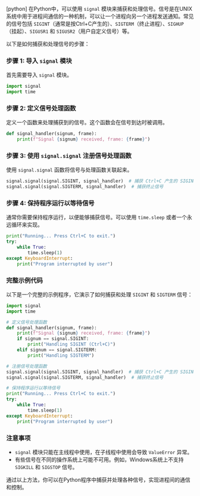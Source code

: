[python] 在Python中，可以使用 `signal` 模块来捕获和处理信号。信号是在UNIX系统中用于进程间通信的一种机制，可以让一个进程向另一个进程发送通知。常见的信号包括 `SIGINT`（通常是按Ctrl+C产生的）、`SIGTERM`（终止进程）、`SIGHUP`（挂起）、`SIGUSR1` 和 `SIGUSR2`（用户自定义信号）等。

以下是如何捕获和处理信号的步骤：

### 步骤 1: 导入 `signal` 模块
首先需要导入 `signal` 模块。
```python
import signal
import time
```

### 步骤 2: 定义信号处理函数
定义一个函数来处理捕获到的信号。这个函数会在信号到达时被调用。
```python
def signal_handler(signum, frame):
    print(f"Signal {signum} received, frame: {frame}")
```

### 步骤 3: 使用 `signal.signal` 注册信号处理函数
使用 `signal.signal` 函数将信号与处理函数关联起来。
```python
signal.signal(signal.SIGINT, signal_handler)  # 捕获 Ctrl+C 产生的 SIGINT 信号
signal.signal(signal.SIGTERM, signal_handler)  # 捕获终止信号
```

### 步骤 4: 保持程序运行以等待信号
通常你需要保持程序运行，以便能够捕获信号。可以使用 `time.sleep` 或者一个永远循环来实现。
```python
print("Running... Press Ctrl+C to exit.")
try:
    while True:
        time.sleep(1)
except KeyboardInterrupt:
    print("Program interrupted by user")
```

### 完整示例代码
以下是一个完整的示例程序，它演示了如何捕获和处理 `SIGINT` 和 `SIGTERM` 信号：
```python
import signal
import time

# 定义信号处理函数
def signal_handler(signum, frame):
    print(f"Signal {signum} received, frame: {frame}")
    if signum == signal.SIGINT:
        print("Handling SIGINT (Ctrl+C)")
    elif signum == signal.SIGTERM:
        print("Handling SIGTERM")

# 注册信号处理函数
signal.signal(signal.SIGINT, signal_handler)  # 捕获 Ctrl+C 产生的 SIGINT 信号
signal.signal(signal.SIGTERM, signal_handler)  # 捕获终止信号

# 保持程序运行以等待信号
print("Running... Press Ctrl+C to exit.")
try:
    while True:
        time.sleep(1)
except KeyboardInterrupt:
    print("Program interrupted by user")
```

### 注意事项
- `signal` 模块只能在主线程中使用，在子线程中使用会导致 `ValueError` 异常。
- 有些信号在不同的操作系统上可能不可用。例如，Windows系统上不支持 `SIGKILL` 和 `SIGSTOP` 信号。

通过以上方法，你可以在Python程序中捕获并处理各种信号，实现进程间的通信和控制。